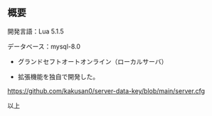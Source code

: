 ## 概要

開発言語：Lua 5.1.5

データベース：mysql-8.0

- グランドセフトオートオンライン（ローカルサーバ）

- 拡張機能を独自で開発した。

https://github.com/kakusan0/server-data-key/blob/main/server.cfg

以上
